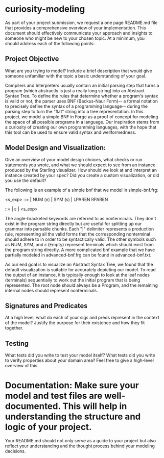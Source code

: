 # curiosity-modeling

As part of your project submission, we request a one page README.md file that provides a comprehensive overview of your implementation. This document should effectively communicate your approach and insights to someone who might be new to your chosen topic. At a minimum, you should address each of the following points:

## Project Objective

What are you trying to model? Include a brief description that would give someone unfamiliar with the topic a basic understanding of your goal.

Compilers and Interpreters usually contain an initial parsing step that turns a program (which abstractly is just a really long string) into an Abstract Syntax Tree. To define the rules that determine whether a program's syntax is valid or not, the parser uses BNF (Backus-Naur Form)-- a formal notation to precisely define the syntax of a programming language-- during the parsing step to turn the "flat" string into a tree representation. In this project, we model a simple BNF in Forge as a proof of concept for modeling the space of all possible programs in a language. Our inspiration stems from a curiosity of creating our own programming languages, with the hope that this tool can be used to ensure valid syntax and wellformedness.

## Model Design and Visualization:

Give an overview of your model design choices, what checks or run statements you wrote, and what we should expect to see from an instance produced by the Sterling visualizer. How should we look at and interpret an instance created by your spec? Did you create a custom visualization, or did you use the default?

The following is an example of a simple bnf that we model in simple-bnf.frg:

<s_exp> ::=
| NUM (n)
| SYM (s)
| LPAREN <lst> RPAREN

<lst> ::=
| ε
| <s_exp> <lst>

The angle-bracketed keywords are referred to as nonterminals. They don't exist in the program string directly but are useful for splitting up our grammar into parsable chunks. Each "|" delimiter represents a production rule, representing all the valid forms that the corresponding nonterminal should adhere to in order to be syntactically valid. The other symbols such as NUM, SYM, and ε (Empty) represent terminals which should exist from the program string directly. A more complicated bnf example that we have partially modeled in advanced-bnf.frg can be found in advanced-bnf.txt.

As our end goal is to visualize an Abstract Syntax Tree, we found that the default visualization is suitable for accurately depicting our model. To read the output of an instance, it is typically enough to look at the leaf nodes (terminals) sequentially to work out the initial program that is being represented. The root node should always be a Program, and the remaining internal nodes should represent nonterminals.

## Signatures and Predicates

At a high level, what do each of your sigs and preds represent in the context of the model? Justify the purpose for their existence and how they fit together.

## Testing

What tests did you write to test your model itself? What tests did you write to verify properties about your domain area? Feel free to give a high-level overview of this.

# Documentation: Make sure your model and test files are well-documented. This will help in understanding the structure and logic of your project.

Your README.md should not only serve as a guide to your project but also reflect your understanding and the thought process behind your modeling decisions.
